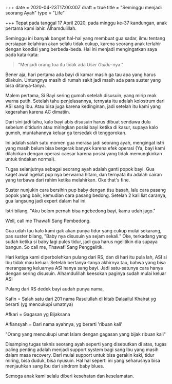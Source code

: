 +++
date = 2020-04-23T17:00:00Z
draft = true
title = "Seminggu menjadi seorang Ayah"
type = "Life"

+++
Tepat pada tanggal 17 April 2020, pada minggu ke-37 kandungan, anak pertama kami lahir. Alhamdulillah.

Seminggu ini banyak banget hal-hal yang membuat gua sadar, ilmu tentang persiapan kelahiran akan selalu tidak cukup, karena seorang anak terlahir dengan kondisi yang berbeda-beda. Hal ini menjadi mengingatkan saya pada kata-kata:

> "Menjadi orang tua itu tidak ada _User Guide_-nya."

Bener aja, hari pertama ada bayi di kamar masih ga tau apa yang harus dilakuin. Untungnya masih di rumah sakit jadi masih ada para suster yang bisa ditanya-tanya.

Malem pertama, Si Bayi sering gumoh setelah disusuin, yang mirip reak warna putih. Setelah tahu penjelasannya, ternyata itu adalah kolostrum dari ASI sang Ibu. Atau bisa juga karena kedinginan, jadi setelah itu kami yang kegerahan karena AC dimatiin.

Dari sini jadi tahu, kalo bayi abis disusuin harus dibuat sendawa dulu sebelum ditidurin atau miringkan posisi bayi ketika di kasur, supaya kalo gumoh, muntahannya keluar ga tersedak di tenggorokan.

Ini adalah salah satu momen gua merasa jadi seorang ayah, mengingat istri yang masih belum bisa bergerak banyak karena efek operasi (Ya, bayi kami dilahirkan dengan operasi caesar karena posisi yang tidak memungkinkan untuk tindakan normal).

Tugas selanjutnya sebagai seorang ayah adalah ganti popok bayi. Gua kaget awal ngeliat pup nya berwarna hitam, dan ternyata itu adalah cairan yang terbawa dari rahim ketika melahirkan. Oke that's fine.

Suster nunjukin cara bersihin pup baby dengan tisu basah, lalu cara pasang popok yang baik, kemudian cara pasang bedong. Setelah 2 kali liat caranya, gua langsung jadi expert dalam hal ini.

Istri bilang, "Aku belom pernah bisa ngebedong bayi, kamu udah jago."

Well, call me Thawafi Sang Pembedong.

Gua udah tau kalo kami gak akan punya tidur yang cukup mulai sekarang, pas suster bilang, "Baby nya disusuin ya sejam sekali." Oke, terkadang yang sudah ketika si baby lagi pules tidur, jadi gua harus ngelitikin dia supaya bangun. So call me, Thawafi Sang Penggelitik.

Hari ketiga kami diperbolehkan pulang dari RS, dan di hari itu pula lah, ASI si Ibu tidak mau keluar. Setelah bertanya-tanya akhirnya tau, bahwa yang bisa merangsang keluarnya ASI hanya sang bayi. Jadi satu-satunya cara hanya dengan sering disusuin. Alhamdulillah keesokan paginya sudah mulai keluar ASI

Pulang dari RS dedek bayi audah punya nama,

Kafin = Salah satu dari 201 nama Rasulullah di kitab Dalaailul Khairat yg berarti (yg mencukupi umatnya)

Afkari = Gagasan yg Bijaksana

Alfiansyah = Dari nama ayahnya, yg berarti 'ribuan kali'

"Orang yang mencukupi umat Islam dengan gagasan yang bijak ribuan kali"

Disamping tugas teknis seorang ayah seperti yang disebutkan di atas, tugas paling penting adalah menjadi support system bagi sang Ibu yang masih dalam masa recovery. Dari mulai support untuk bisa gerakin kaki, tidur miring, bisa duduk, bisa nyusuin. Hal hal seperti ini yang seharusnya bisa menjauhkan sang Ibu dari sindrom baby blues.

Semoga anak kami selalu diberi kesehatan dan keselamatan.